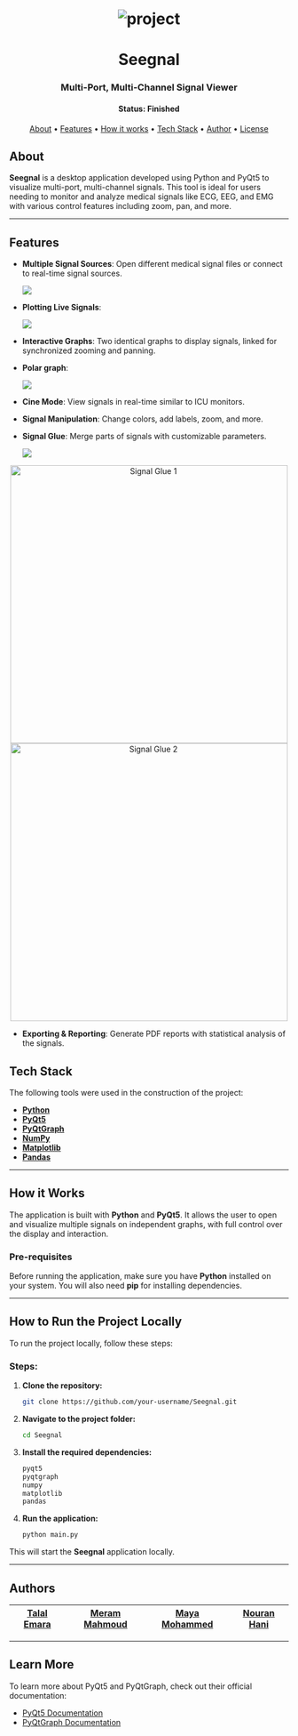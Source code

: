 
<h1 align="center">
    <img alt="project" title="#About" src="Readme/main.gif" />
</h1>

<h1 align="center">Seegnal</h1>
<h3 align="center">Multi-Port, Multi-Channel Signal Viewer</h3>

<h4 align="center"> 
	 Status: Finished
</h4>

<p align="center">
 <a href="#about">About</a> •
 <a href="#features">Features</a> •
 <a href="#how-it-works">How it works</a> • 
 <a href="#tech-stack">Tech Stack</a> •  
 <a href="#author">Author</a> • 
 <a href="#license">License</a>
</p>

## About

**Seegnal** is a desktop application developed using Python and PyQt5 to visualize multi-port, multi-channel signals. This tool is ideal for users needing to monitor and analyze medical signals like ECG, EEG, and EMG with various control features including zoom, pan, and more.

---

## Features

- **Multiple Signal Sources**: Open different medical signal files or connect to real-time signal sources.

  
  ![ ](Readme/Multiple.png)
- **Plotting Live Signals**:
  
  ![ ](Readme/live.gif)
- **Interactive Graphs**: Two identical graphs to display signals, linked for synchronized zooming and panning.
- **Polar graph**: 


  ![ ](Readme/Polar.png)
- **Cine Mode**: View signals in real-time similar to ICU monitors.
- **Signal Manipulation**: Change colors, add labels, zoom, and more.
- **Signal Glue**: Merge parts of signals with customizable parameters.

  ![ ](Readme/glue1.png)
 <p align="center">
  <img src="Readme/glue2.png" width="500" style="display: inline-block;" alt="Signal Glue 1"/>
  <img src="Readme/glue3.png" width="500" style="display: inline-block;" alt="Signal Glue 2"/>
</p>

- **Exporting & Reporting**: Generate PDF reports with statistical analysis of the signals.

## Tech Stack

The following tools were used in the construction of the project:

- **[Python](https://www.python.org/)**
- **[PyQt5](https://riverbankcomputing.com/software/pyqt/intro)**
- **[PyQtGraph](https://www.pyqtgraph.org/)**
- **[NumPy](https://numpy.org/)**
- **[Matplotlib](https://matplotlib.org/)**
- **[Pandas](https://pandas.pydata.org/)**

---


## How it Works

The application is built with **Python** and **PyQt5**. It allows the user to open and visualize multiple signals on independent graphs, with full control over the display and interaction.

### Pre-requisites

Before running the application, make sure you have **Python** installed on your system. You will also need **pip** for installing dependencies.

---

## How to Run the Project Locally

To run the project locally, follow these steps:

### Steps:

1. **Clone the repository:**
   ```bash
   git clone https://github.com/your-username/Seegnal.git
   ```

2. **Navigate to the project folder:**
   ```bash
   cd Seegnal
   ```


3. **Install the required dependencies:**
   ```bash
   pyqt5
   pyqtgraph
   numpy
   matplotlib
   pandas
   ```

5. **Run the application:**
   ```bash
   python main.py
   ```

This will start the **Seegnal** application locally.

---

## Authors

| [**Talal Emara**](https://github.com/author1) | [**Meram Mahmoud**](https://github.com/author2) | [**Maya Mohammed**](https://github.com/author3) | [**Nouran Hani**](https://github.com/author4) |
|:------------------------------------------:|:------------------------------------------:|:------------------------------------------:|:------------------------------------------:|

---


## Learn More

To learn more about PyQt5 and PyQtGraph, check out their official documentation:

- [PyQt5 Documentation](https://riverbankcomputing.com/software/pyqt/intro)
- [PyQtGraph Documentation](https://www.pyqtgraph.org/)

